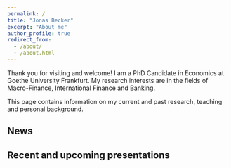 ```yaml
---
permalink: /
title: "Jonas Becker"
excerpt: "About me"
author_profile: true
redirect_from: 
  - /about/
  - /about.html
---
```


Thank you for visiting and welcome! I am a PhD Candidate in Economics at Goethe University Frankfurt.
My research interests are in the fields of Macro-Finance, International Finance and Banking. 



This page contains information on my current and past research, teaching and personal background. 





News
--------------------


Recent and upcoming presentations
--------------------
